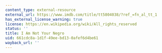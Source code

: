```yaml
---
content_type: external-resource
external_url: https://www.imdb.com/title/tt5804038/?ref_=fn_al_tt_1
has_external_license_warning: true
license: https://en.wikipedia.org/wiki/All_rights_reserved
status: ''
title: I Am Not Your Negro
uid: 661cdc8a-1d1f-49ee-bd13-0afef6d4be61
wayback_url: ''
---
```

